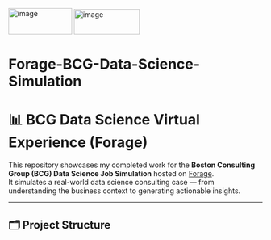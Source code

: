 <img width="126" height="52" alt="image" src="https://github.com/user-attachments/assets/5e46232b-0892-4085-afc0-3a3cb76695f2" />  <img width="130" height="50" alt="image" src="https://github.com/user-attachments/assets/d93a9eb1-1235-4401-815c-765b9dce53d4" />

# Forage-BCG-Data-Science-Simulation
# 📊 BCG Data Science Virtual Experience (Forage)

This repository showcases my completed work for the **Boston Consulting Group (BCG) Data Science Job Simulation** hosted on [Forage](https://www.theforage.com/virtual-experience/Tcz8gTtprzAS4xSoK/bcg/data-science-ccdz).  
It simulates a real-world data science consulting case — from understanding the business context to generating actionable insights.

---

## 🗂️ Project Structure


    
